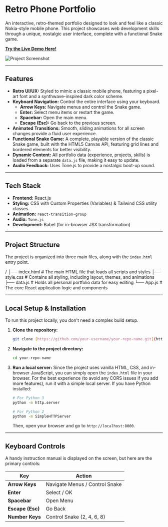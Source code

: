 # Retro Phone Portfolio

An interactive, retro-themed portfolio designed to look and feel like a classic Nokia-style mobile phone. This project showcases web development skills through a unique, nostalgic user interface, complete with a functional Snake game.

**[Try the Live Demo Here!](https://your-deployment-link.com)**

![Project Screenshot](https://i.imgur.com/your-screenshot.png)

---

## Features

- **Retro UI/UX:** Styled to mimic a classic mobile phone, featuring a pixel-art font and a synthwave-inspired dark color scheme.
- **Keyboard Navigation:** Control the entire interface using your keyboard.
    - **Arrow Keys:** Navigate menus and control the Snake game.
    - **Enter:** Select menu items or restart the game.
    - **Spacebar:** Open the main menu.
    - **Escape (Esc):** Go back to the previous screen.
- **Animated Transitions:** Smooth, sliding animations for all screen changes provide a fluid user experience.
- **Functional Snake Game:** A complete, playable version of the classic Snake game, built with the HTML5 Canvas API, featuring grid lines and bordered elements for better visibility.
- **Dynamic Content:** All portfolio data (experience, projects, skills) is loaded from a separate `data.js` file, making it easy to update.
- **Audio Feedback:** Uses Tone.js to provide a nostalgic boot-up sound.

---

## Tech Stack

- **Frontend:** React.js
- **Styling:** CSS with Custom Properties (Variables) & Tailwind CSS utility classes.
- **Animation:** `react-transition-group`
- **Audio:** `Tone.js`
- **Development:** Babel (for in-browser JSX transformation)

---

## Project Structure

The project is organized into three main files, along with the `index.html` entry point.


/
├── index.html        # The main HTML file that loads all scripts and styles
├── style.css         # Contains all styling, including layout, themes, and animations
├── data.js           # Holds all personal portfolio data for easy editing
└── App.js            # The core React application logic and components


---

## Local Setup & Installation

To run this project locally, you don't need a complex build setup.

1.  **Clone the repository:**
    ```bash
    git clone [https://github.com/your-username/your-repo-name.git](https://github.com/your-username/your-repo-name.git)
    ```

2.  **Navigate to the project directory:**
    ```bash
    cd your-repo-name
    ```

3.  **Run a local server:**
    Since the project uses vanilla HTML, CSS, and in-browser JavaScript, you can simply open the `index.html` file in your browser. For the best experience (to avoid any CORS issues if you add more features), run it with a simple local server. If you have Python installed:

    ```bash
    # For Python 3
    python -m http.server

    # For Python 2
    python -m SimpleHTTPServer
    ```
    Then, open your browser and go to `http://localhost:8000`.

---

## Keyboard Controls

A handy instruction manual is displayed on the screen, but here are the primary controls:

| Key             | Action         |
| --------------- | -------------- |
| **Arrow Keys** | Navigate Menus / Control Snake |
| **Enter** | Select / OK    |
| **Spacebar** | Open Menu      |
| **Escape (Esc)**| Go Back        |
| **Number Keys** | Control Snake (2, 4, 6, 8) |


